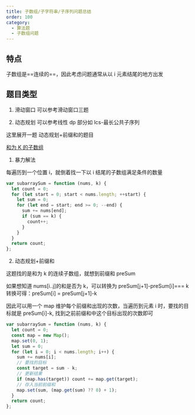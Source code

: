 ```yaml
---
title: 子数组/子字符串/子序列问题总结
order: 100
category:
  - 算法题
  - 子数组问题
---
```


## 特点

子数组是==连续的==，因此考虑问题通常从以 i 元素结尾的地方出发

## 题目类型

1. 滑动窗口 可以参考滑动窗口三题

2. 动态规划 可以参考线性 dp 部分如 lcs-最长公共子序列

这里展开一题 动态规划+前缀和的题目

[和为 K 的子数组](https://leetcode.cn/problems/QTMn0o/description/)

1. 暴力解法

每遍历到一个位置 i，就倒着找一下以 i 结尾的子数组满足条件的数量

```js
var subarraySum = function (nums, k) {
  let count = 0;
  for (let start = 0; start < nums.length; ++start) {
    let sum = 0;
    for (let end = start; end >= 0; --end) {
      sum += nums[end];
      if (sum == k) {
        count++;
      }
    }
  }
  return count;
};
```

2. 动态规划+前缀和

这题找的是和为 k 的连续子数组，就想到前缀和 preSum

如果想知道 nums[i..j]的和是否为 k，可以转换为 preSum[j+1]-preSum[i]=== k 转换可得：preSum[i] = preSum[j+1]-k

因此可以用一个 map 维护每个前缀和出现的次数，当遍历到元素 i 时，要找的目标就是 preSum[i]-k, 找到之前前缀和中这个目标出现的次数即可

```js
var subarraySum = function (nums, k) {
  let count = 0;
  const map = new Map();
  map.set(0, 1);
  let sum = 0;
  for (let i = 0; i < nums.length; i++) {
    sum += nums[i];
    // 要找的目标
    const target = sum - k;
    // 更新结果
    if (map.has(target)) count += map.get(target);
    // 存入当前前缀和
    map.set(sum, (map.get(sum) ?? 0) + 1);
  }
  return count;
};
```
